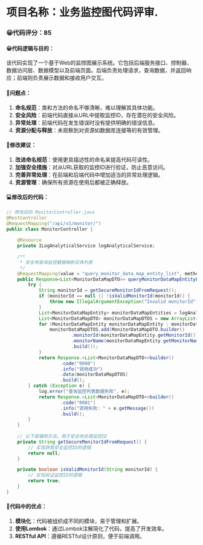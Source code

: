 # 项目名称：业务监控图代码评审.

### 😀代码评分：85
#### 😀代码逻辑与目的：
该代码实现了一个基于Web的监控图展示系统。它包括后端服务接口、控制器、数据访问层、数据模型以及前端页面。后端负责处理请求，查询数据，并返回响应；前端则负责展示数据和接收用户交互。

#### 🎯问题点：
1. **命名规范**：类和方法的命名不够清晰，难以理解其具体功能。
2. **安全风险**：前端代码直接从URL中提取监控ID，存在潜在的安全风险。
3. **异常处理**：前端代码在发生错误时没有提供明确的错误信息。
4. **资源分配与释放**：未观察到对资源如数据库连接等的有效管理。

#### 🎯修改建议：
1. **改进命名规范**：使用更具描述性的命名来提高代码可读性。
2. **加强安全措施**：对从URL获取的监控ID进行验证，防止恶意访问。
3. **完善异常处理**：在前端和后端代码中增加适当的异常处理逻辑。
4. **资源管理**：确保所有资源在使用后都被正确释放。

#### 💻修改后的代码：
```java
// 修改后的 MonitorController.java
@RestController
@RequestMapping("/api/v1/monitor/")
public class MonitorController {
    
    @Resource
    private ILogAnalyticalService logAnalyticalService;

    /**
     * 安全地查询监控数据映射实体列表
     */
    @RequestMapping(value = "query_monitor_data_map_entity_list", method = RequestMethod.GET)
    public Response<List<MonitorDataMapDTO>> queryMonitorDataMapEntityList() {
        try {
            String monitorId = getSecureMonitorIdFromRequest();
            if (monitorId == null || !isValidMonitorId(monitorId)) {
                throw new IllegalArgumentException("Invalid monitorId");
            }
            List<MonitorDataMapEntity> monitorDataMapEntities = logAnalyticalService.queryMonitorDataMapEntityList(monitorId);
            List<MonitorDataMapDTO> monitorDataMapDTOS = new ArrayList<>(monitorDataMapEntities.size());
            for (MonitorDataMapEntity monitorDataMapEntity : monitorDataMapEntities) {
                monitorDataMapDTOS.add(MonitorDataMapDTO.builder()
                        .monitorId(monitorDataMapEntity.getMonitorId())
                        .monitorName(monitorDataMapEntity.getMonitorName())
                        .build());
            }
            return Response.<List<MonitorDataMapDTO>>builder()
                    .code("0000")
                    .info("调用成功")
                    .data(monitorDataMapDTOS)
                    .build();
        } catch (Exception e) {
            log.error("查询监控列表数据失败", e);
            return Response.<List<MonitorDataMapDTO>>builder()
                    .code("0001")
                    .info("调用失败: " + e.getMessage())
                    .build();
        }
    }
    
    // 以下是辅助方法，用于安全地处理监控ID
    private String getSecureMonitorIdFromRequest() {
        // 实现获取安全监控ID的逻辑
        return null;
    }

    private boolean isValidMonitorId(String monitorId) {
        // 实现验证监控ID的逻辑
        return true;
    }
}
```

#### 🤔代码中的优点：
1. **模块化**：代码被组织成不同的模块，易于管理和扩展。
2. **使用Lombok**：通过Lombok注解简化了代码，提高了开发效率。
3. **RESTful API**：遵循RESTful设计原则，便于前端调用。